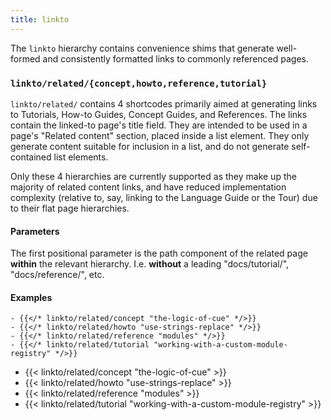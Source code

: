 ```yaml
---
title: linkto
---
```


The `linkto` hierarchy contains convenience shims that generate well-formed and
consistently formatted links to commonly referenced pages.

### `linkto/related/{concept,howto,reference,tutorial}`

`linkto/related/` contains 4 shortcodes primarily aimed at generating links to
Tutorials, How-to Guides, Concept Guides, and References. The links contain the
linked-to page's title field. They are intended to be used in a page's "Related
content" section, placed inside a list element. They only generate content
suitable for inclusion in a list, and do not generate self-contained list
elements.

Only these 4 hierarchies are currently supported as they make up the majority
of related content links, and have reduced implementation complexity (relative
to, say, linking to the Language Guide or the Tour) due to their flat page
hierarchies.

#### Parameters

The first positional parameter is the path component of the related page
**within** the relevant hierarchy. I.e. **without** a leading "docs/tutorial/",
"docs/reference/", etc.

#### Examples

```
- {{</* linkto/related/concept "the-logic-of-cue" */>}}
- {{</* linkto/related/howto "use-strings-replace" */>}}
- {{</* linkto/related/reference "modules" */>}}
- {{</* linkto/related/tutorial "working-with-a-custom-module-registry" */>}}
```

- {{< linkto/related/concept "the-logic-of-cue" >}}
- {{< linkto/related/howto "use-strings-replace" >}}
- {{< linkto/related/reference "modules" >}}
- {{< linkto/related/tutorial "working-with-a-custom-module-registry" >}}

